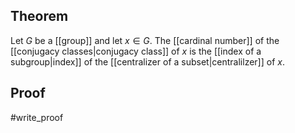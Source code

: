 ## Theorem
Let $G$ be a [[group]] and let $x\in G$. The [[cardinal number]] of the [[conjugacy classes|conjugacy class]] of $x$ is the [[index of a subgroup|index]] of the [[centralizer of a subset|centralilzer]] of $x$.
## Proof
#write_proof 